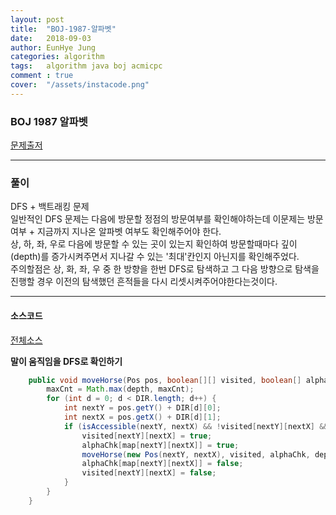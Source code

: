 ```yaml
---
layout: post
title:  "BOJ-1987-알파벳"
date:   2018-09-03
author: EunHye Jung
categories: algorithm
tags:	algorithm java boj acmicpc
comment : true
cover:  "/assets/instacode.png"
---  
```

   
  
### BOJ 1987 알파벳  
  

[문제출저](https://www.acmicpc.net/problem/1987)   
  
     

        
- - -   
   
   
### 풀이  
     
DFS + 백트래킹 문제  
일반적인 DFS 문제는 다음에 방문할 정점의 방문여부를 확인해야하는데 이문제는 방문여부 + 지금까지 지나온 알파벳 여부도 확인해주어야 한다.  
상, 하, 좌, 우로 다음에 방문할 수 있는 곳이 있는지 확인하여 방문할때마다 깊이(depth)를 증가시켜주면서 지나갈 수 있는 '최대'칸인지 아닌지를 확인해주었다.  
주의할점은 상, 화, 좌, 우 중 한 방향을 한번 DFS로 탐색하고 그 다음 방향으로 탐색을 진행할 경우 이전의 탐색했던 흔적들을 다시 리셋시켜주어야한다는것이다.   
   
- - -  
    
  
#### 소스코드   
  
[전체소스](https://github.com/EunHyeJung/AlgorithmStudy/blob/master/BOJ/BOJ1987.java)  
  
<b>말이 움직임을 DFS로 확인하기</b>   
```java
	public void moveHorse(Pos pos, boolean[][] visited, boolean[] alphaChk, int depth) {
		maxCnt = Math.max(depth, maxCnt);
		for (int d = 0; d < DIR.length; d++) {
			int nextY = pos.getY() + DIR[d][0];
			int nextX = pos.getX() + DIR[d][1];
			if (isAccessible(nextY, nextX) && !visited[nextY][nextX] && !alphaChk[map[nextY][nextX]]) {
				visited[nextY][nextX] = true;
				alphaChk[map[nextY][nextX]] = true;
				moveHorse(new Pos(nextY, nextX), visited, alphaChk, depth + 1);
				alphaChk[map[nextY][nextX]] = false;
				visited[nextY][nextX] = false;
			}
		}
	}
```   
  
  
